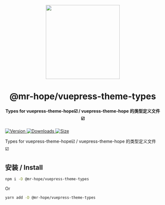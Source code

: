<!-- markdownlint-disable -->
<p align="center">
  <img width="240" src="https://vuepress-theme-hope.github.io/v1/logo.svg" style="text-align: center;"/>
</p>
<h1 align="center">@mr-hope/vuepress-theme-types</h1>
<h4 align="center">Types for vuepress-theme-hope☑️ / vuepress-theme-hope 的类型定义文件☑️</h4>

[![Version](https://img.shields.io/npm/v/@mr-hope/vuepress-theme-types.svg?style=flat-square&logo=npm) ![Downloads](https://img.shields.io/npm/dm/@mr-hope/vuepress-theme-types.svg?style=flat-square&logo=npm) ![Size](https://img.shields.io/bundlephobia/min/@mr-hope/vuepress-theme-types?style=flat-square&logo=npm)](https://www.npmjs.com/package/@mr-hope/vuepress-theme-types)

<!-- markdownlint-restore -->

Types for vuepress-theme-hope☑️ / vuepress-theme-hope 的类型定义文件 ☑️

## 安装 / Install

```bash
npm i -D @mr-hope/vuepress-theme-types
```

Or

```bash
yarn add -D @mr-hope/vuepress-theme-types
```
